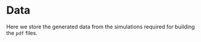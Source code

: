 # Data

Here we store the generated data from the simulations required for building the `pdf` files.

